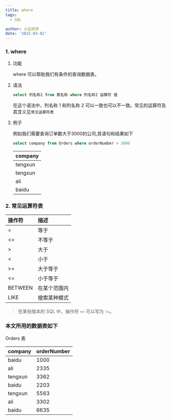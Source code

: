 ```yaml
---
title: where
tags:
  - SQL

author: 小左同学
date: '2022-03-02'
---
```


### 1. where

1. 功能

   where 可以帮助我们有条件的查询数据表。
2. 语法

   ```sql
   select 列名称1 from 表名称 where 列名称2 运算符 值
   ```
   在这个语法中，列名称 1 和列名称 2 可以一致也可以不一致。常见的运算符及其含义见`常见运算符表`

3. 例子

    例如我们需要查询订单数大于3000的公司,其语句和结果如下
    ```sql
    select company from Orders where orderNumber > 3000
    ```
   | company |
   | :------ |
   | tengxun |
   | tengxun |
   | ali     |
   | baidu   |


### 2. 常见运算符表

| 操作符  | 描述         |
| :------ | :----------- |
| =       | 等于         |
| <>      | 不等于       |
| >       | 大于         |
| <       | 小于         |
| >=      | 大于等于     |
| <=      | 小于等于     |
| BETWEEN | 在某个范围内 |
| LIKE    | 搜索某种模式 |

> 在某些版本的 SQL 中，操作符 `<>` 可以写为 `!=`。


### 本文所用的数据表如下

Orders 表

| company | orderNumber |
| :------ | :---------- |
| baidu   | 1000        |
| ali     | 2335        |
| tengxun | 3362        |
| baidu   | 2203        |
| tengxun | 5563        |
| ali     | 3302        |
| baidu   | 6635        |